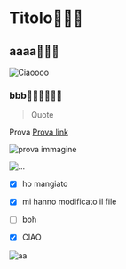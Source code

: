 # Titolo👹​👺​👻​
## aaaa🐒​🦧​🐷​

![Ciaoooo]([https://encrypted-tbn0.gstatic.com/images?q=tbn:ANd9GcRXtz9aDYKZk2BOFk49kMKUOE45nl3mYH78FA&s](https://static.wikia.nocookie.net/evchk/images/5/50/Stokes-Hello-Kitty2-1200.jpg/revision/latest/thumbnail/width/360/height/360?cb=20141120063219).jpeg)

### bbb🧜🏿‍♂️​🧑‍🎄​🛀​
> Quote


Prova [Prova link](https://youtu.be/uxpDa-c-4Mc?feature=shared)


![prova immagine](https://encrypted-tbn0.gstatic.com/images?q=tbn:ANd9GcRXtz9aDYKZk2BOFk49kMKUOE45nl3mYH78FA&s)


![...](https://www.testo-unico-sicurezza.com/81/_media/img/large/playstoremy81.jpg)

- [x] ho mangiato

- [x] mi hanno modificato il file

- [ ] boh
- [X] CIAO  

![aa](https://img.freepik.com/foto-premium/la-serenita-affascinante-l-arte-della-notte-stellata-nell-incantevole-sfondo-da-tavolo-32-di-vincent-van-gogh_983420-139570.jpg)
